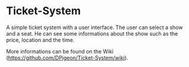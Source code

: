 # Ticket-System
A simple ticket system with a user interface.
The user can select a show and a seat. He can see some informations about the show such as the price, location and the time.

More informations can be found on the Wiki (https://github.com/DPigeon/Ticket-System/wiki).

